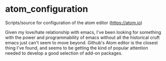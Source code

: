 # atom_configuration
Scripts/source for configuration of the atom editor (https://atom.io)

Given my love/hate relationship with emacs, I've been looking for
something with the power and programmability of emacs without all
the historical cruft emacs just can't seem to move beyond. Github's
Atom editor is the closest thing I've found, and seems to be getting
the kind of popular attention needed to develop a good selection of
add-on packages.
